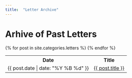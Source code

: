 ```yaml
---
title:  "Letter Archive"
---
```


Arhive of Past Letters
==

<table>
    <tr>
        <th>Date</th>
        <th>Title</th>
    </tr>
{% for post in site.categories.letters %}
    <tr>
        <td>
            {{ post.date | date: "%Y %B %d" }}
        </td>
        <td>
            <a href="{{ post.url }}">{{ post.title }}</a>
        </td>
    </tr>
{% endfor %}
</table>




